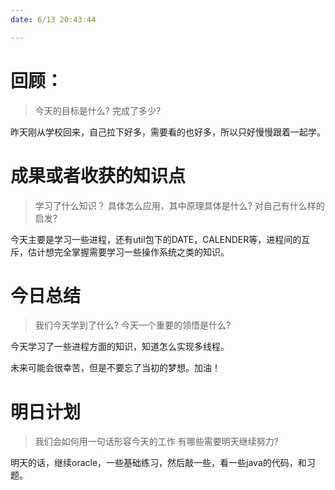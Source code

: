 ```yaml
---
date: 6/13 20:43:44

---
```


# 回顾：
> 今天的目标是什么?
> 完成了多少?

昨天刚从学校回来，自己拉下好多，需要看的也好多，所以只好慢慢跟着一起学。

# 成果或者收获的知识点
> 学习了什么知识？
> 具体怎么应用，其中原理具体是什么?
> 对自己有什么样的启发?

今天主要是学习一些进程，还有util包下的DATE，CALENDER等，进程间的互斥，估计想完全掌握需要学习一些操作系统之类的知识。


# 今日总结
> 我们今天学到了什么?
> 今天一个重要的领悟是什么?

今天学习了一些进程方面的知识，知道怎么实现多线程。

未来可能会很幸苦，但是不要忘了当初的梦想。加油！


# 明日计划
> 我们会如何用一句话形容今天的工作
> 有哪些需要明天继续努力?

明天的话，继续oracle，一些基础练习，然后敲一些，看一些java的代码，和习题。
